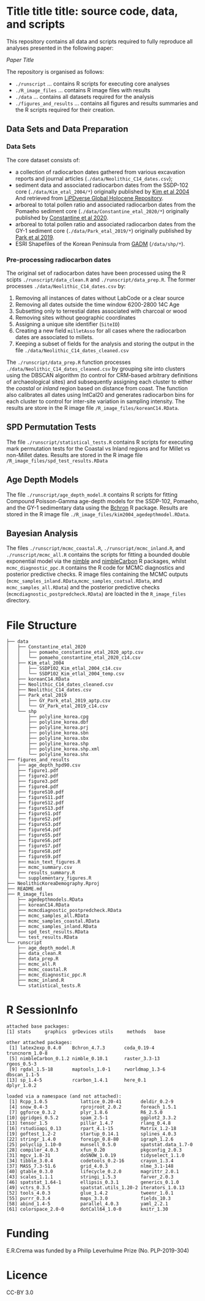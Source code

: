 # Title title title: source code, data, and scripts

This repository contains all data and scripts required to fully reproduce all analyses presented in the following paper: 

_Paper Title_

The repository is organised as follows:
  -  `./runscript` ... contains R scripts for executing core analyses
  - `./R_image_files` ... contains R image files with results
  - `./data` ... contains all datasets required for the analysis
  - `./figures_and_results` ... contains all figures and results summaries and the R scripts required for their creation.
  
## Data Sets and Data Preparation

### Data Sets
The core dataset consists of:

  - a collection of radiocarbon dates gathered from various excavation reports and journal articles (`./data/Neolithic_C14_dates.csv`);
  - sediment data and associated radiocarbon dates from the SSDP-102 core (`./data/Kim_etal_2004/*`) originally published by [Kim et al 2004](https://doi.org/10.1016/j.quascirev.2004.08.010) And retrieved from [LiPDverse Global Holocene Repository](http://lipdverse.org/globalHolocene/current_version/SSDP_102.Kim.2004.html).
  - arboreal to total pollen ratio and associated radiocarbon dates from the Pomaeho sediment core (`./data/Constantine_etal_2020/*`) originally published by [Constantine et al 2020](https://doi.org/10.1017/qua.2018.132).
  - arboreal to total pollen ratio and associated radiocarbon dates from the GY-1 sediment core (`./data/Park_etal_2019/*`) originally published by [Park et al 2019](https://doi.org/10.1038/s41598-019-47264-8).
  - ESRI Shapefiles of the Korean Peninsula from [GADM](https://gadm.org/index.html) (`/data/shp/*`).

### Pre-processing radiocarbon dates
The original set of radiocarbon dates have been processed using the R scipts `./runscript/data_clean.R` and `./runscript/data_prep.R`. The former processes `./data/Neolithic_C14_dates.csv` by:

1. Removing all instances of dates without LabCode or a clear source
2. Removing all dates outside the time window 6200-2800 14C Age
3. Subsetting only to terrestial dates associated with charcoal or wood
4. Removing sites without geographic coordinates
5. Assigning a unique site identifier (`SiteID`)
6. Creating a new field `milletAsso` for all cases where the radiocarbon dates are associated to millets.
7. Keeping a subset of fields for the analysis and storing the output in the file `./data/Neolithic_C14_dates_cleaned.csv`

The `./runscript/data_prep.R` function processes `./data/Neolithic_C14_dates_cleaned.csv` by grouping site into clusters using the DBSCAN algorithm (to control for CRM-based arbitrary definitions of archaeological sites) and subsequently assigning each cluster to either the _coastal_ or _inland_ region based on distance from coast. The function also calibrates all dates using IntCal20 and generates radiocarbon bins for each cluster to control for inter-site variation in sampling intensity. The results are store in the R image file `/R_image_files/koreanC14.RData`. 

## SPD Permutation Tests
The file `./runscript/statistical_tests.R` contains R scripts for executing mark permutation tests for the Coastal vs Inland regions and for Millet vs non-Millet dates. Results are stored in the R image file `/R_image_files/spd_test_results.RData`

## Age Depth Models
The file `./runscript/age_depth_model.R` contains R scripts for fitting Compound Poisson-Gamma age-depth models for the SSDP-102, Pomaeho, and the GY-1 sedimentary data using the
[Bchron](https://cran.r-project.org/web/packages/Bchron/index.html) R package. Results are stored in the R image file `./R_image_files/kim2004_agedepthmodel.RData`.

## Bayesian Analysis
The files `./runscript/mcmc_coastal.R`, `./runscript/mcmc_inland.R`, and `./runscript/mcmc_all.R` contains the scripts for fitting a bounded double exponential model via the [nimble](https://r-nimble.org/) and [nimbleCarbon](https://cran.r-project.org/web/packages/nimbleCarbon/index.html) R packages, whilst `mcmc_diagnostic_ppc.R` contains the R code for MCMC diagnostics and posterior predictive checks. R image files containing the MCMC outputs (`mcmc_samples_inland.RData`,`mcmc_samples_coatsal.RData`, and `mcmc_samples_all.RData`) and the posterior predictive checks (`mcmcdiagnostic_postpredcheck.RData`) are loacted in the `R_image_files` directory.


# File Structure

```
├── data
│   ├── Constantine_etal_2020
│   │   ├── pomaeho_constantine_etal_2020_aptp.csv
│   │   └── pomaeho_constantine_etal_2020_c14.csv
│   ├── Kim_etal_2004
│   │   ├── SSDP102_Kim_etlal_2004_c14.csv
│   │   └── SSDP102_Kim_etlal_2004_temp.csv
│   ├── koreanC14.RData
│   ├── Neolithic_C14_dates_cleaned.csv
│   ├── Neolithic_C14_dates.csv
│   ├── Park_etal_2019
│   │   ├── GY_Park_etal_2019_aptp.csv
│   │   └── GY_Park_etal_2019_c14.csv
│   └── shp
│       ├── polyline_korea.cpg
│       ├── polyline_korea.dbf
│       ├── polyline_korea.prj
│       ├── polyline_korea.sbn
│       ├── polyline_korea.sbx
│       ├── polyline_korea.shp
│       ├── polyline_korea.shp.xml
│       └── polyline_korea.shx
├── figures_and_results
│   ├── age_depth_hpd90.csv
│   ├── figure1.pdf
│   ├── figure2.pdf
│   ├── figure3.pdf
│   ├── figure4.pdf
│   ├── figureS10.pdf
│   ├── figureS11.pdf
│   ├── figureS12.pdf
│   ├── figureS13.pdf
│   ├── figureS1.pdf
│   ├── figureS2.pdf
│   ├── figureS3.pdf
│   ├── figureS4.pdf
│   ├── figureS5.pdf
│   ├── figureS6.pdf
│   ├── figureS7.pdf
│   ├── figureS8.pdf
│   ├── figureS9.pdf
│   ├── main_text_figures.R
│   ├── mcmc_summary.csv
│   ├── results_summary.R
│   └── supplementary_figures.R
├── NeolithicKoreaDemography.Rproj
├── README.md
├── R_image_files
│   ├── agedepthmodels.RData
│   ├── koreanC14.RData
│   ├── mcmcdiagnostic_postpredcheck.RData
│   ├── mcmc_samples_all.RData
│   ├── mcmc_samples_coastal.RData
│   ├── mcmc_samples_inland.RData
│   ├── spd_test_results.RData
│   └── test_results.RData
└── runscript
    ├── age_depth_model.R
    ├── data_clean.R
    ├── data_prep.R
    ├── mcmc_all.R
    ├── mcmc_coastal.R
    ├── mcmc_diagnostic_ppc.R
    ├── mcmc_inland.R
    └── statistical_tests.R

```


# R SessionInfo

```
attached base packages:
[1] stats     graphics  grDevices utils     methods   base     

other attached packages:
 [1] latex2exp_0.4.0    Bchron_4.7.3       coda_0.19-4        truncnorm_1.0-8   
 [5] nimbleCarbon_0.1.2 nimble_0.10.1      raster_3.3-13      rgeos_0.5-3       
 [9] rgdal_1.5-18       maptools_1.0-1     rworldmap_1.3-6    dbscan_1.1-5      
[13] sp_1.4-5           rcarbon_1.4.1      here_0.1           dplyr_1.0.2       

loaded via a namespace (and not attached):
 [1] Rcpp_1.0.5            lattice_0.20-41       deldir_0.2-9         
 [4] snow_0.4-3            rprojroot_2.0.2       foreach_1.5.1        
 [7] ggforce_0.3.2         plyr_1.8.6            R6_2.5.0             
[10] ggridges_0.5.2        spam_2.5-1            ggplot2_3.3.2        
[13] tensor_1.5            pillar_1.4.7          rlang_0.4.8          
[16] rstudioapi_0.13       rpart_4.1-15          Matrix_1.2-18        
[19] goftest_1.2-2         startup_0.14.1        splines_4.0.3        
[22] stringr_1.4.0         foreign_0.8-80        igraph_1.2.6         
[25] polyclip_1.10-0       munsell_0.5.0         spatstat.data_1.7-0  
[28] compiler_4.0.3        xfun_0.20             pkgconfig_2.0.3      
[31] mgcv_1.8-31           doSNOW_1.0.19         tidyselect_1.1.0     
[34] tibble_3.0.4          codetools_0.2-16      crayon_1.3.4         
[37] MASS_7.3-51.6         grid_4.0.3            nlme_3.1-148         
[40] gtable_0.3.0          lifecycle_0.2.0       magrittr_2.0.1       
[43] scales_1.1.1          stringi_1.5.3         farver_2.0.3         
[46] spatstat_1.64-1       ellipsis_0.3.1        generics_0.1.0       
[49] vctrs_0.3.5           spatstat.utils_1.20-2 iterators_1.0.13     
[52] tools_4.0.3           glue_1.4.2            tweenr_1.0.1         
[55] purrr_0.3.4           maps_3.3.0            fields_10.3          
[58] abind_1.4-5           parallel_4.0.3        yaml_2.2.1           
[61] colorspace_2.0-0      dotCall64_1.0-0       knitr_1.30     
```

# Funding
E.R.Crema was funded by a Philip Leverhulme Prize (No. PLP-2019-304)

# Licence
CC-BY 3.0
